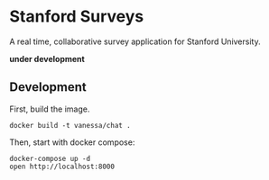 # Stanford Surveys

A real time, collaborative survey application for Stanford University.

**under development**

## Development

First, build the image.

```
docker build -t vanessa/chat .
```

Then, start with docker compose:

```
docker-compose up -d
open http://localhost:8000
```
